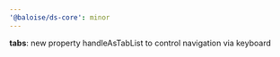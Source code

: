 ```yaml
---
'@baloise/ds-core': minor
---
```


**tabs**: new property handleAsTabList to control navigation via keyboard
